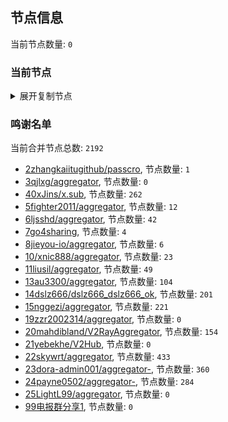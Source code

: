
## 节点信息
当前节点数量: `0`
### 当前节点
<details>
  <summary>展开复制节点</summary>

    

</details>

### 鸣谢名单
当前合并节点总数: `2192`
- [2zhangkaiitugithub/passcro](https://github.com/zhangkaiitugithub/passcro), 节点数量: `1`
- [3qjlxg/aggregator](https://github.com/qjlxg/aggregator), 节点数量: `0`
- [40xJins/x.sub](https://github.com/0xJins/x.sub), 节点数量: `262`
- [5fighter2011/aggregator](https://github.com/fighter2011/aggregator), 节点数量: `12`
- [6ljsshd/aggregator](https://github.com/ljsshd/aggregator), 节点数量: `42`
- [7go4sharing](https://github.com/go4sharing), 节点数量: `4`
- [8jieyou-io/aggregator](https://github.com/jieyou-io/aggregator), 节点数量: `6`
- [10/xnic888/aggregator](https://github.com/xnic888/aggregator), 节点数量: `23`
- [11liusil/aggregator](https://github.com/liusil/aggregator), 节点数量: `49`
- [13au3300/aggregator](https://github.com/au3300/aggregator), 节点数量: `104`
- [14dslz666/dslz666_dslz666_ok](https://github.com/dslz666/dslz666_dslz666_ok), 节点数量: `201`
- [15nggezi/aggregator](https://github.com/nggezi/aggregator), 节点数量: `221`
- [19zzr2002314/aggregator](https://github.com/zzr2002314/aggregator), 节点数量: `0`
- [20mahdibland/V2RayAggregator](https://github.com/mahdibland/V2RayAggregator), 节点数量: `154`
- [21yebekhe/V2Hub](https://github.com/yebekhe/V2Hub), 节点数量: `0`
- [22skywrt/aggregator](https://github.com/skywrt/aggregator), 节点数量: `433`
- [23dora-admin001/aggregator-](https://github.com/dora-admin001/aggregator-), 节点数量: `360`
- [24payne0502/aggregator-](https://github.com/payne0502/aggregator-), 节点数量: `284`
- [25LightL99/aggregator](https://github.com/LightL99/aggregator), 节点数量: `0`
- [99电报群分享1](https://github.com/cdddbc/getAirport), 节点数量: `0`


